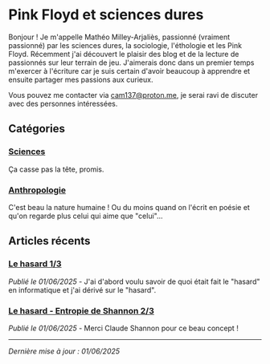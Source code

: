 # Pink Floyd et sciences dures

Bonjour ! Je m'appelle Mathéo Milley-Arjaliès, passionné (vraiment passionné) par les sciences dures, la sociologie, l'éthologie et les Pink Floyd. Récemment j'ai découvert le plaisir des blog et de la lecture de passionnés sur leur terrain de jeu. J'aimerais donc dans un premier temps m'exercer à l'écriture car je suis certain d'avoir beaucoup à apprendre et ensuite partager mes passions aux curieux.

Vous pouvez me contacter via [cam137@proton.me](mailto:cam137@proton.me), je serai ravi de discuter avec des personnes intéressées.

## Catégories

### [Sciences](./articles/sciences/index.md)
Ça casse pas la tête, promis.

### [Anthropologie](./articles/anthropologie/index.md)
C'est beau la nature humaine ! Ou du moins quand on l'écrit en poésie et qu'on regarde plus celui qui aime que "celui"...

## Articles récents

### [Le hasard 1/3](./articles/sciences/hasard.md)
*Publié le 01/06/2025* - J'ai d'abord voulu savoir de quoi était fait le "hasard" en informatique et j'ai dérivé sur le "hasard".

### [Le hasard - Entropie de Shannon 2/3](./articles/sciences/entropie-shannon.md)
*Publié le 01/06/2025* - Merci Claude Shannon pour ce beau concept !

---

*Dernière mise à jour : 01/06/2025*
